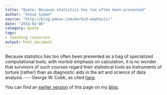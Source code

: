 ```yaml
---
title: "Quote: Because statistics has too often been presented"
author: "Steve Simon"
source: "http://blog.pmean.com/morbid-emphasis/"
date: "2014-02-06"
category: Quote
tags:
- Teaching resources
output: html_document
---
```


Because statistics has too often been presented as a bag of specialized computational tools, with morbid emphasis on calculation, it is no wonder that survivors of such courses regard their statistical tools as instruments of torture \[rather\] than as diagnostic aids in the art and science of data analysis. --- George W. Cobb, as cited [here][sac1].

[sac1]: http://www.cmaj.ca/content/165/9/1226.long

You can find an [earlier version][sim1] of this page on my [blog][sim2].

[sim1]: http://blog.pmean.com/morbid-emphasis/
[sim2]: http://blog.pmean.com